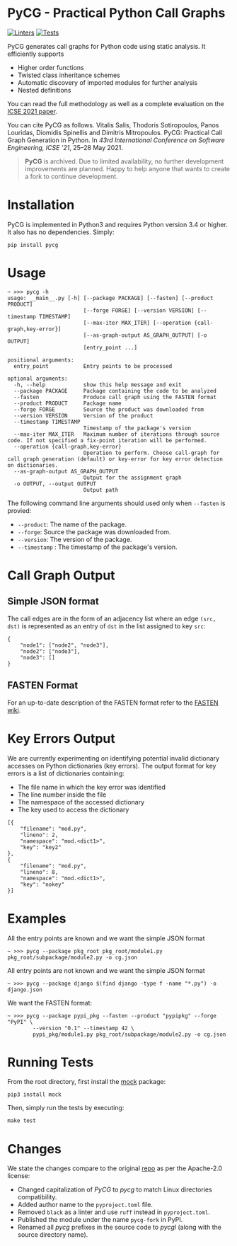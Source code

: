 # PyCG - Practical Python Call Graphs

[![Linters](https://github.com/spyrospav/pycg/actions/workflows/linters.yml/badge.svg)](https://github.com/vitsalis/PyCG/actions/workflows/linters.yml)
[![Tests](https://github.com/spyrospav/pycg/actions/workflows/test.yaml/badge.svg)](https://github.com/vitsalis/PyCG/actions/workflows/test.yaml)

PyCG generates call graphs for Python code using static analysis.
It efficiently supports
* Higher order functions
* Twisted class inheritance schemes
* Automatic discovery of imported modules for further analysis
* Nested definitions

You can read the full methodology as well as a complete evaluation on the
[ICSE 2021 paper](https://arxiv.org/pdf/2103.00587.pdf).

You can cite PyCG as follows.
Vitalis Salis, Thodoris Sotiropoulos, Panos Louridas, Diomidis Spinellis and Dimitris Mitropoulos.
PyCG: Practical Call Graph Generation in Python.
In _43rd International Conference on Software Engineering, ICSE '21_,
25–28 May 2021.

> **PyCG** is archived. Due to limited availability, no further development
> improvements are planned. Happy to help anyone that wants to create a fork to
> continue development.

# Installation

PyCG is implemented in Python3 and requires Python version 3.4 or higher.
It also has no dependencies. Simply:
```
pip install pycg
```

# Usage

```
~ >>> pycg -h
usage: __main__.py [-h] [--package PACKAGE] [--fasten] [--product PRODUCT]
                        [--forge FORGE] [--version VERSION] [--timestamp TIMESTAMP]
                        [--max-iter MAX_ITER] [--operation {call-graph,key-error}]
                        [--as-graph-output AS_GRAPH_OUTPUT] [-o OUTPUT]
                        [entry_point ...]

positional arguments:
  entry_point           Entry points to be processed

optional arguments:
  -h, --help            show this help message and exit
  --package PACKAGE     Package containing the code to be analyzed
  --fasten              Produce call graph using the FASTEN format
  --product PRODUCT     Package name
  --forge FORGE         Source the product was downloaded from
  --version VERSION     Version of the product
  --timestamp TIMESTAMP
                        Timestamp of the package's version
  --max-iter MAX_ITER   Maximum number of iterations through source code. If not specified a fix-point iteration will be performed.
  --operation {call-graph,key-error}
                        Operation to perform. Choose call-graph for call graph generation (default) or key-error for key error detection on dictionaries.
  --as-graph-output AS_GRAPH_OUTPUT
                        Output for the assignment graph
  -o OUTPUT, --output OUTPUT
                        Output path
```

The following command line arguments should used only when `--fasten` is
provied:

- `--product`: The name of the package.
- `--forge`: Source the package was downloaded from.
- `--version`: The version of the package.
- `--timestamp` : The timestamp of the package's version.

# Call Graph Output

## Simple JSON format

The call edges are in the form of an adjacency list where an edge `(src, dst)`
is represented as an entry of `dst` in the list assigned to key `src`:

```
{
    "node1": ["node2", "node3"],
    "node2": ["node3"],
    "node3": []
}
```

## FASTEN Format

For an up-to-date description of the FASTEN format refer to the
[FASTEN
wiki](https://github.com/fasten-project/fasten/wiki/Extended-Revision-Call-Graph-format#python).

# Key Errors Output

We are currently experimenting on identifying potential invalid dictionary
accesses on Python dictionaries (key errors).
The output format for key errors is a list of dictionaries containing:
- The file name in which the key error was identified
- The line number inside the file
- The namespace of the accessed dictionary
- The key used to access the dictionary

```
[{
    "filename": "mod.py",
    "lineno": 2,
    "namespace": "mod.<dict1>",
    "key": "key2"
},
{
    "filename": "mod.py",
    "lineno": 8,
    "namespace": "mod.<dict1>",
    "key": "nokey"
}]
```

# Examples

All the entry points are known and we want the simple JSON format
```
~ >>> pycg --package pkg_root pkg_root/module1.py pkg_root/subpackage/module2.py -o cg.json
```

All entry points are not known and we want the simple JSON format
```
~ >>> pycg --package django $(find django -type f -name "*.py") -o django.json
```

We want the FASTEN format:
```
~ >>> pycg --package pypi_pkg --fasten --product "pypipkg" --forge "PyPI" \
        --version "0.1" --timestamp 42 \
        pypi_pkg/module1.py pkg_root/subpackage/module2.py -o cg.json
```

# Running Tests

From the root directory, first install the [mock](https://pypi.org/project/mock/) package:
```
pip3 install mock
```
Τhen, simply run the tests by executing:
```
make test
```

# Changes

We state the changes compare to the original [repo](https://github.com/vitsalis/PyCG) as per the Apache-2.0 license:

* Changed capitalization of _PyCG_ to _pycg_ to match Linux directories compatibility.
* Added author name to the `pyproject.toml` file.
* Removed `black` as a linter and use `ruff` instead in `pyproject.toml`.
* Published the module under the name `pycg-fork` in PyPI.
* Renamed all *pycg* prefixes in the source code to *pycgl* (along with the source directory name).
